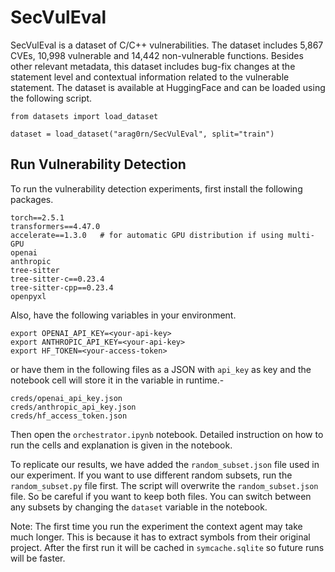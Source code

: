 # SecVulEval
SecVulEval is a dataset of C/C++ vulnerabilities. The dataset includes 5,867 CVEs, 10,998 vulnerable and 14,442 non-vulnerable functions. Besides other relevant metadata, this dataset includes bug-fix changes at the statement level and contextual information related to the vulnerable statement. The dataset is available at HuggingFace and can be loaded using the following script.
```
from datasets import load_dataset

dataset = load_dataset("arag0rn/SecVulEval", split="train")
```

## Run Vulnerability Detection
To run the vulnerability detection experiments, first install the following packages.
```
torch==2.5.1
transformers==4.47.0
accelerate==1.3.0   # for automatic GPU distribution if using multi-GPU
openai
anthropic
tree-sitter
tree-sitter-c==0.23.4
tree-sitter-cpp==0.23.4
openpyxl
```

Also, have the following variables in your environment.
```
export OPENAI_API_KEY=<your-api-key>
export ANTHROPIC_API_KEY=<your-api-key>
export HF_TOKEN=<your-access-token>
```
or have them in the following files as a JSON with `api_key` as key and the notebook cell will store it in the variable in runtime.-
```
creds/openai_api_key.json
creds/anthropic_api_key.json
creds/hf_access_token.json
```
Then open the `orchestrator.ipynb` notebook. Detailed instruction on how to run the cells and explanation is given in the notebook.

To replicate our results, we have added the `random_subset.json` file used in our experiment. If you want to use different random subsets, run the `random_subset.py` file first. The script will overwrite the `random_subset.json` file. So be careful if you want to keep both files. You can switch between any subsets by changing the `dataset` variable in the notebook.

Note: The first time you run the experiment the context agent may take much longer. This is because it has to extract symbols from their original project. After the first run it will be cached in `symcache.sqlite` so future runs will be faster.
